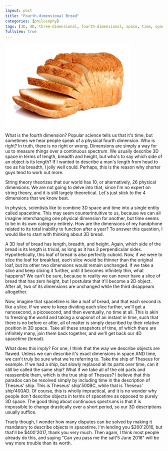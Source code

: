 ```yaml
---
layout: post
title: "Fourth-dimensional Bread"
categories: [philosophy]
tags: [3D, 4D, three-dimensional, fourth-dimensional, space, time, spacetime, Theseus, ship]
fullview: true
---
```


<img src="/assets/images/bread.png" width="400">

What is the fourth dimension? Popular science tells us that it's time, but sometimes we hear people speak of a physical fourth dimension. Who is right? In truth, there is no right or wrong. Dimensions are simply a way for us to measure things over a continuous spectrum. We usually describe 3D space in terms of length, breadth and height, but who's to say which side of an object is its length? If I wanted to describe a man's length from head to toe as his breadth, I jolly well could. Perhaps, this is the reason why shorter guys tend to work out more.

String theory theorizes that our world has 10, or alternatively, 26 physical dimensions. We are not going to delve into that, since I'm no expert on string theory, and it is still largely theoretical. Let's just stick to the 4 dimensions that we know best.

In physics, scientists like to combine 3D space and time into a single entity called spacetime. This may seem counterintuitive to us, because we can all imagine interchanging one physical dimension for another, but time seems to be in its own category entirely. How are the dimensions of my handphone related to its total inability to function after a year? To answer this question, I would like to start with thinking about 3D bread.

A 3D loaf of bread has length, breadth, and height. Again, which side of the bread is its length is trivial, as long as it has 3 perpendicular sides. Hypothetically, this loaf of bread is also perfectly cuboid. Now, if we were to slice the loaf for breakfast, each slice would be thinner than the original loaf, but its other two dimensions would remain unchanged. If we take a slice and keep slicing it further, until it becomes infinitely thin, what happens? We can't be sure, because in reality we can never have a slice of bread that has zero height, but I postulate that it'll become a 2D object. After all, two of its dimensions are unchanged while the third disappears altogether.

Now, imagine that spacetime is like a loaf of bread, and that each second is like a slice. If we were to keep dividing each slice further, we'll get a nanosecond, a picosecond, and then eventually, no time at all. This is akin to freezing the world and taking a snapsnot of an instant in time, such that there is no before or after, all of matter is simply described by their relative position in 3D space. Take all these snapshots of time, of which there are infinitely many, join them back together, and we'll get back our 4D spacetime (bread).

What does this imply? For one, I think that the way we describe objects are flawed. Unless we can describe it's exact dimensions in space AND time, we can't truly be sure what we're referring to. Take the ship of Theseus for example. If we had a ship, but slowly replaced all its parts over time, can it still be called the same ship? What if we take all of the old parts and reassemble them, which is the true ship of Theseus? I believe that this paradox can be resolved simply by including time in the description of Theseus' ship. This is Theseus' ship'500BC, while that is Theseus' ship'400AD. Of course, this is wholly impractical, and it is no wonder why people don't describe objects in terms of spacetime as opposed to purely 3D space. The good thing about continuous spectrums is that it is impossible to change drastically over a short period, so our 3D descriptions usually suffice.

Truely though, I wonder how many disputes can be solved by making it mandatory to describe objects in spacetime. I'm lending you $200'2016, but that'll be $400'2017, thank you very much. Then again, I think most people already do this, and saying "Can you pass me the salt'5 June 2016" will be way more trouble than its worth.